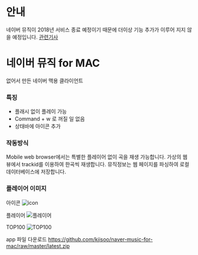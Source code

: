 # 안내
네이버 뮤직이 2018년 서비스 종료 예정이기 때문에 더이상 기능 추가가 이루어 지지 않을 예정입니다. 
[관련기사](http://news.naver.com/main/read.nhn?mode=LSD&mid=sec&sid1=001&oid=030&aid=0002715489) 

# 네이버 뮤직 for MAC 
없어서 만든 네이버 맥용 클라이언트

### 특징
 - 플래시 없이 플레이 가능
 - Command + w 로 꺼질 일 없음
 - 상태바에 아이콘 추가

### 작동방식
Mobile web browser에서는 특별한 플레이어 없이 곡을 재생 가능합니다. 
가상의 웹뷰에서 trackid를 이용하여 한곡씩 재생합니다. 
뮤직정보는 웹 페이지를 파싱하여 로컬 데이터베이스에 저장합니다.

### 플레이어 이미지
아이콘 
![icon](https://github.com/kjisoo/naver-music-for-mac/blob/master/naver-music-for-mac/Assets.xcassets/AppIcon.appiconset/Mac-512.png)
 
플레이어
![플레이어](http://blog.jisoo.net/assets/img/posts/2018-05-28-naver-music-for-mac/player.png)
 
TOP100
![TOP100](http://blog.jisoo.net/assets/img/posts/2018-05-28-naver-music-for-mac/top100.png)

app 파일 다운로드 https://github.com/kjisoo/naver-music-for-mac/raw/master/latest.zip
